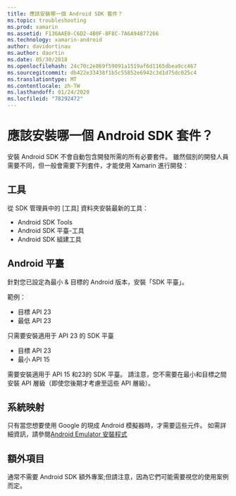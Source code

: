 ```yaml
---
title: 應該安裝哪一個 Android SDK 套件？
ms.topic: troubleshooting
ms.prod: xamarin
ms.assetid: F136AAE0-C6D2-4B0F-8F8C-7A6A94877266
ms.technology: xamarin-android
author: davidortinau
ms.author: daortin
ms.date: 05/30/2018
ms.openlocfilehash: 24c70c2e869f59091a1519af6d1165dbea9cc467
ms.sourcegitcommit: db422e33438f1b5c55852e6942c3d1d75dc025c4
ms.translationtype: MT
ms.contentlocale: zh-TW
ms.lasthandoff: 01/24/2020
ms.locfileid: "78292472"
---
```

# <a name="which-android-sdk-packages-should-i-install"></a>應該安裝哪一個 Android SDK 套件？

安裝 Android SDK 不會自動包含開發所需的所有必要套件。 雖然個別的開發人員需要不同，但一般會需要下列套件，才能使用 Xamarin 進行開發：

## <a name="tools"></a>工具

從 SDK 管理員中的 [工具] 資料夾安裝最新的工具：

- Android SDK Tools
- Android SDK 平臺-工具
- Android SDK 組建工具

## <a name="android-platforms"></a>Android 平臺

針對您已設定為最小 & 目標的 Android 版本，安裝「SDK 平臺」。

範例：

- 目標 API 23
- 最低 API 23

只需要安裝適用于 API 23 的 SDK 平臺

- 目標 API 23
- 最小 API 15

需要安裝適用于 API 15 和23的 SDK 平臺。 請注意，您不需要在最小和目標之間安裝 API 層級（即使您後期才考慮至這些 API 層級）。

## <a name="system-images"></a>系統映射

只有當您想要使用 Google 的現成 Android 模擬器時，才需要這些元件。 如需詳細資訊，請參閱[Android Emulator 安裝程式](~/android/get-started/installation/android-emulator/index.md)

## <a name="extras"></a>額外項目
通常不需要 Android SDK 額外專案;但請注意，因為它們可能需要視您的使用案例而定。
